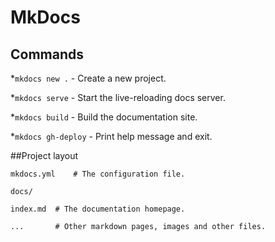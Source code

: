 # MkDocs

## Commands 



*`mkdocs new .` - Create a new project.

*`mkdocs serve` - Start the live-reloading docs server.

*`mkdocs build` - Build the documentation site.

*`mkdocs gh-deploy` - Print help message and exit.

##Project layout

    mkdocs.yml    # The configuration file.

    docs/

    index.md  # The documentation homepage.

    ...       # Other markdown pages, images and other files.
